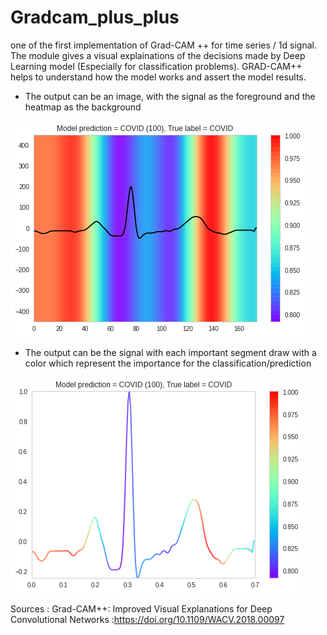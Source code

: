# Gradcam_plus_plus
one of the first implementation of Grad-CAM ++  for time series / 1d signal.   The module  gives a visual explainations of the decisions made by Deep Learning model (Especially for classification problems). GRAD-CAM++ helps to understand how the model works and assert the model results.

- The output can be an image, with the signal as the foreground and the heatmap as the background
 
![Alt text](https://github.com/marcusnk237/Gradcam_plus_plus/blob/main/results_gradcam/gradcam_plus_plus_2d.png)

- The output can be the signal with each important segment draw with a color which represent the importance for the classification/prediction

![Alt text](https://github.com/marcusnk237/Gradcam_plus_plus/blob/main/results_gradcam/gradcam_plus_plus_1d.png)

Sources :
Grad-CAM++: Improved Visual Explanations for Deep Convolutional Networks :https://doi.org/10.1109/WACV.2018.00097
